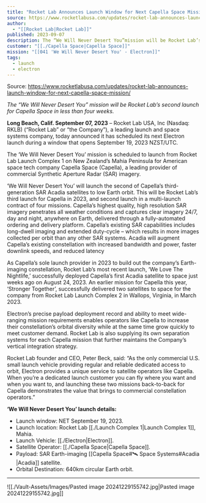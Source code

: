 ```yaml
---
title: "Rocket Lab Announces Launch Window for Next Capella Space Mission "
source: https://www.rocketlabusa.com/updates/rocket-lab-announces-launch-window-for-next-capella-space-mission/
author:
  - "[[Rocket Lab|Rocket Lab]]"
published: 2023-09-07
description: The “We Will Never Desert You”mission will be Rocket Lab’s second launch for Capella Space in less than four weeks.
customer: "[[./Capella Space|Capella Space]]"
mission: "[[041 'We Will Never Desert You' - Electron]]"
tags:
  - launch
  - electron
---
```


Source: https://www.rocketlabusa.com/updates/rocket-lab-announces-launch-window-for-next-capella-space-mission/

*The “We Will Never Desert You” mission will be Rocket Lab’s second launch for Capella Space in less than four weeks.* 

**Long Beach, Calif. September 07, 2023** – Rocket Lab USA, Inc (Nasdaq: RKLB) (“Rocket Lab” or “the Company”), a leading launch and space systems company, today announced it has scheduled its next Electron launch during a window that opens September 19, 2023 NZST/UTC.

The ‘We Will Never Desert You’ mission is scheduled to launch from Rocket Lab Launch Complex 1 on New Zealand’s Mahia Peninsula for American space tech company Capella Space (Capella), a leading provider of commercial Synthetic Aperture Radar (SAR) imagery.

‘We Will Never Desert You’ will launch the second of Capella’s third-generation SAR Acadia satellites to low Earth orbit. This will be Rocket Lab’s third launch for Capella in 2023, and second launch in a multi-launch contract of four missions. Capella’s highest quality, high resolution SAR imagery penetrates all weather conditions and captures clear imagery 24/7, day and night, anywhere on Earth, delivered through a fully-automated ordering and delivery platform. Capella’s existing SAR capabilities includes long-dwell imaging and extended duty-cycle – which results in more images collected per orbit than any other SAR systems. Acadia will augment Capella’s existing constellation with increased bandwidth and power, faster downlink speeds, and reduced latency

As Capella’s sole launch provider in 2023 to build out the company’s Earth-imaging constellation, Rocket Lab’s most recent launch, ‘We Love The Nightlife,’ successfully deployed Capella’s first Acadia satellite to space just weeks ago on August 24, 2023. An earlier mission for Capella this year, ‘Stronger Together’, successfully delivered two satellites to space for the company from Rocket Lab Launch Complex 2 in Wallops, Virginia, in March 2023.

Electron’s precise payload deployment record and ability to meet wide-ranging mission requirements enables operators like Capella to increase their constellation’s orbital diversity while at the same time grow quickly to meet customer demand. Rocket Lab is also supplying its own separation systems for each Capella mission that further maintains the Company’s vertical integration strategy.

Rocket Lab founder and CEO, Peter Beck, said: “As the only commercial U.S. small launch vehicle providing regular and reliable dedicated access to orbit, Electron provides a unique service to satellite operators like Capella. When you’re a dedicated launch customer you can fly where you want and when you want to, and launching these two missions back-to-back for Capella demonstrates the value that brings to commercial constellation operators.”

**‘We Will Never Desert You’ launch details:**

- Launch window: NET September 19, 2023.
- Launch location: Rocket Lab [[./Launch Complex 1|Launch Complex 1]], Mahia.
- Launch Vehicle: [[./Electron|Electron]].
- Satellite Operator: [[./Capella Space|Capella Space]].
- Payload: SAR Earth-imaging [[Capella Space#🛰️ Space Systems#Acadia |Acadia]] satellite.
- Orbital Destination: 640km circular Earth orbit.

---

![[./Vault-Assets/Images/Pasted image 20241229155742.jpg|Pasted image 20241229155742.jpg]]